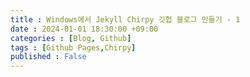 ```yaml
---
title : Windows에서 Jekyll Chirpy 깃헙 블로그 만들기 - 1 
date : 2024-01-01 18:30:00 +09:00
categories : [Blog, Github]
tags : [Github Pages,Chirpy]
published : False
---
```

